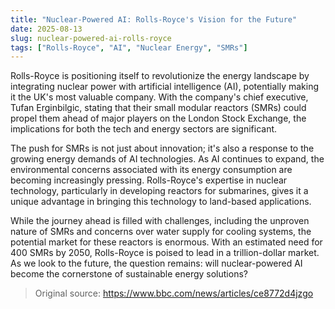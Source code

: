 ```yaml
---
title: "Nuclear-Powered AI: Rolls-Royce's Vision for the Future"
date: 2025-08-13
slug: nuclear-powered-ai-rolls-royce
tags: ["Rolls-Royce", "AI", "Nuclear Energy", "SMRs"]
---
```


Rolls-Royce is positioning itself to revolutionize the energy landscape by integrating nuclear power with artificial intelligence (AI), potentially making it the UK's most valuable company. With the company's chief executive, Tufan Erginbilgic, stating that their small modular reactors (SMRs) could propel them ahead of major players on the London Stock Exchange, the implications for both the tech and energy sectors are significant.

The push for SMRs is not just about innovation; it's also a response to the growing energy demands of AI technologies. As AI continues to expand, the environmental concerns associated with its energy consumption are becoming increasingly pressing. Rolls-Royce's expertise in nuclear technology, particularly in developing reactors for submarines, gives it a unique advantage in bringing this technology to land-based applications.

While the journey ahead is filled with challenges, including the unproven nature of SMRs and concerns over water supply for cooling systems, the potential market for these reactors is enormous. With an estimated need for 400 SMRs by 2050, Rolls-Royce is poised to lead in a trillion-dollar market. As we look to the future, the question remains: will nuclear-powered AI become the cornerstone of sustainable energy solutions?

> Original source: https://www.bbc.com/news/articles/ce8772d4jzgo